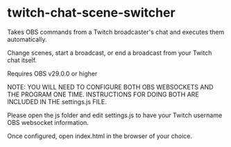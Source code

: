 # twitch-chat-scene-switcher
Takes OBS commands from a Twitch broadcaster's chat and executes them automatically.

Change scenes, start a broadcast, or end a broadcast from your Twitch chat itself.

Requires OBS v29.0.0 or higher

NOTE: YOU WILL NEED TO CONFIGURE BOTH OBS WEBSOCKETS AND THE PROGRAM ONE TIME. 
INSTRUCTIONS FOR DOING BOTH ARE INCLUDED IN THE settings.js FILE.

Please open the js folder and edit settings.js to have your Twitch username OBS websocket information.

Once configured, open index.html in the browser of your choice.
